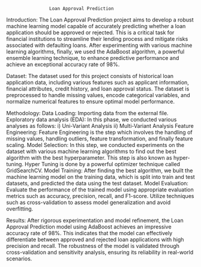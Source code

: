                     Loan Approval Prediction

Introduction:
The Loan Approval Prediction project aims to develop a robust machine learning model capable of accurately predicting whether a loan application should be approved or rejected. This is a critical task for financial institutions to streamline their lending process and mitigate risks associated with defaulting loans. After experimenting with various machine learning algorithms, finally, we used the AdaBoost algorithm, a powerful ensemble learning technique, to enhance predictive performance and achieve an exceptional accuracy rate of 98%.

Dataset:
The dataset used for this project consists of historical loan application data, including various features such as applicant information, financial attributes, credit history, and loan approval status. The dataset is preprocessed to handle missing values, encode categorical variables, and normalize numerical features to ensure optimal model performance.

Methodology:
Data Loading: Importing data from the external file.
Exploratory data analysis (EDA): In this phase, we conducted various analyses as follows:
i) Uni-Variant Analysis
ii) Multi-Variant Analysis
Feature Engineering: Feature Engineering is the step which involves the handling of missing values, handling outliers, feature transformation, and finally feature scaling.
Model Selection: In this step, we conducted experiments on the dataset with various machine learning algorithms to find out the best algorithm with the best hyperparameter. This step is also known as hyper-tuning. Hyper Tuning is done by a powerful optimizer technique called GridSearchCV.
Model Training: After finding the best algorithm, we built the machine learning model on the training data, which is split into train and test datasets, and predicted the data using the test dataset.
Model Evaluation: Evaluate the performance of the trained model using appropriate evaluation metrics such as accuracy, precision, recall, and F1-score. Utilize techniques such as cross-validation to assess model generalization and avoid overfitting.

Results:
After rigorous experimentation and model refinement, the Loan Approval Prediction model using AdaBoost achieves an impressive accuracy rate of 98%. This indicates that the model can effectively differentiate between approved and rejected loan applications with high precision and recall. The robustness of the model is validated through cross-validation and sensitivity analysis, ensuring its reliability in real-world scenarios.
